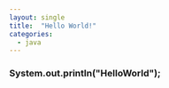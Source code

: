 ```yaml
---
layout: single
title:  "Hello World!"
categories:
  - java
---
```


### System.out.println("HelloWorld");
